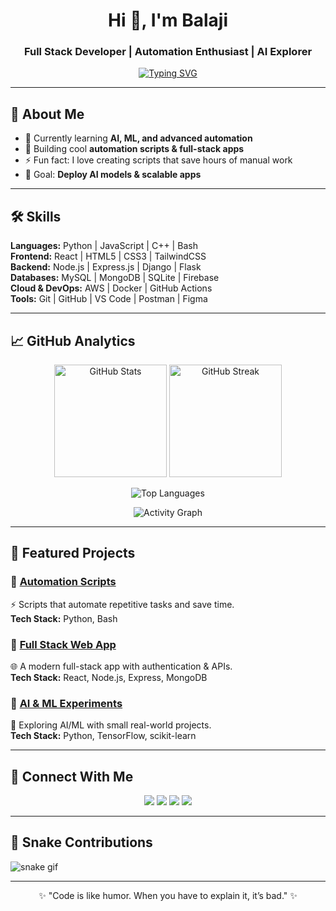 <h1 align="center">Hi 👋, I'm Balaji</h1>
<h3 align="center">Full Stack Developer | Automation Enthusiast | AI Explorer</h3>

<!-- Typing animation -->
<p align="center">
  <a href="https://github.com/DenverCoder1/readme-typing-svg">
    <img src="https://readme-typing-svg.demolab.com?font=Fira+Code&size=24&duration=2500&pause=1000&center=true&vCenter=true&width=600&lines=Full+Stack+Developer;Automation+Enthusiast;AI+%26+ML+Explorer;Always+learning+new+things" alt="Typing SVG" />
  </a>
</p>

---

## 🚀 About Me
- 🌱 Currently learning **AI, ML, and advanced automation**
- 🔭 Building cool **automation scripts & full-stack apps**
- ⚡ Fun fact: I love creating scripts that save hours of manual work
- 🎯 Goal: **Deploy AI models & scalable apps**

---

## 🛠️ Skills

**Languages:** Python | JavaScript | C++ | Bash  
**Frontend:** React | HTML5 | CSS3 | TailwindCSS  
**Backend:** Node.js | Express.js | Django | Flask  
**Databases:** MySQL | MongoDB | SQLite | Firebase  
**Cloud & DevOps:** AWS | Docker | GitHub Actions  
**Tools:** Git | GitHub | VS Code | Postman | Figma  

---

## 📈 GitHub Analytics

<p align="center">
  <img src="https://github-readme-stats.vercel.app/api?username=BalajiScripts&show_icons=true&theme=tokyonight" alt="GitHub Stats" height="180"/>
  <img src="https://github-readme-streak-stats.herokuapp.com/?user=BalajiScripts&theme=tokyonight" alt="GitHub Streak" height="180"/>
</p>

<p align="center">
  <img src="https://github-readme-stats.vercel.app/api/top-langs/?username=BalajiScripts&layout=compact&theme=tokyonight" alt="Top Languages"/>
</p>

<p align="center">
  <img src="https://github-readme-activity-graph.vercel.app/graph?username=BalajiScripts&theme=tokyo-night" alt="Activity Graph"/>
</p>

---

## 📌 Featured Projects

### 🔹 [Automation Scripts](https://github.com/BalajiScripts/Automation)
⚡ Scripts that automate repetitive tasks and save time.  
**Tech Stack:** Python, Bash  

### 🔹 [Full Stack Web App](https://github.com/BalajiScripts/WebApp)
🌐 A modern full-stack app with authentication & APIs.  
**Tech Stack:** React, Node.js, Express, MongoDB  

### 🔹 [AI & ML Experiments](https://github.com/BalajiScripts/AI-ML)
🤖 Exploring AI/ML with small real-world projects.  
**Tech Stack:** Python, TensorFlow, scikit-learn  

---

## 🤝 Connect With Me
<p align="center">
  <a href="https://linkedin.com/in/balaji" target="_blank"><img src="https://img.shields.io/badge/LinkedIn-0A66C2?style=for-the-badge&logo=linkedin&logoColor=white"/></a>
  <a href="mailto:balajiscripts@gmail.com"><img src="https://img.shields.io/badge/Gmail-D14836?style=for-the-badge&logo=gmail&logoColor=white"/></a>
  <a href="https://twitter.com/BalajiScripts" target="_blank"><img src="https://img.shields.io/badge/Twitter-1DA1F2?style=for-the-badge&logo=twitter&logoColor=white"/></a>
  <a href="https://instagram.com/balajiscripts" target="_blank"><img src="https://img.shields.io/badge/Instagram-E4405F?style=for-the-badge&logo=instagram&logoColor=white"/></a>
</p>

---

## 🐍 Snake Contributions
![snake gif](https://github.com/BalajiScripts/BalajiScripts/blob/output/github-contribution-grid-snake.svg)

---
<p align="center">✨ "Code is like humor. When you have to explain it, it’s bad." ✨</p>
